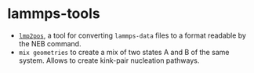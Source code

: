 # lammps-tools

- [`lmp2pos`](https://github.com/arn-all/lammps-tools/tree/main/neb_pos), a tool for converting `lammps-data` files to a format readable by the NEB command.
- `mix geometries` to create a mix of two states A and B of the same system. Allows to create kink-pair nucleation pathways.
